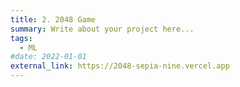 ```yaml
---
title: 2. 2048 Game
summary: Write about your project here...
tags:
  - ML
#date: 2022-01-01
external_link: https://2048-sepia-nine.vercel.app
---
```

